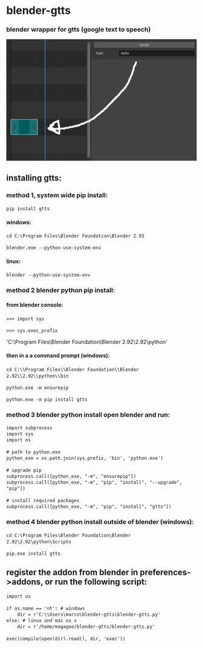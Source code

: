 # blender-gtts
### blender wrapper for gtts (google text to speech)
![alt text](https://github.com/technisculpt/blender-gtts/blob/main/preview.png)
## installing gtts:
### method 1, system wide pip install:
`pip install gtts`
#### windows:
`cd C:\Program Files\Blender Foundation\Blender 2.93`

`blender.exe --python-use-system-env`
#### linux:
`blender --python-use-system-env`

### method 2 blender python pip install:
#### from blender console:
`>>> import sys`

`>>> sys.exec_prefix`

'C:\\Program Files\\Blender Foundation\\Blender 2.92\\2.92\\python'

#### then in a a command prompt (windows):
`cd C:\\Program Files\\Blender Foundation\\Blender 2.92\\2.92\\python\\bin`

`python.exe -m ensurepip`

`python.exe -m pip install gtts`

### method 3 blender python install open blender and run:
```
import subprocess
import sys
import os
 
# path to python.exe
python_exe = os.path.join(sys.prefix, 'bin', 'python.exe')
 
# upgrade pip
subprocess.call([python_exe, "-m", "ensurepip"])
subprocess.call([python_exe, "-m", "pip", "install", "--upgrade", "pip"])
 
# install required packages
subprocess.call([python_exe, "-m", "pip", "install", "gtts"])
```

### method 4 blender python install outside of blender (windows):
`cd C:\Program Files\Blender Foundation\Blender 2.92\2.92\python\Scripts`

`pip.exe install gtts`

## register the addon from blender in preferences->addons, or run the following script:

```
import os

if os.name == 'nt': # windows
    dir = r'C:\\Users\marco\blender-gtts\blender-gtts.py'
else: # linux and mac os x
    dir = r'/home/magagee/blender-gtts/blender-gtts.py'

exec(compile(open(dir).read(), dir, 'exec'))
```
